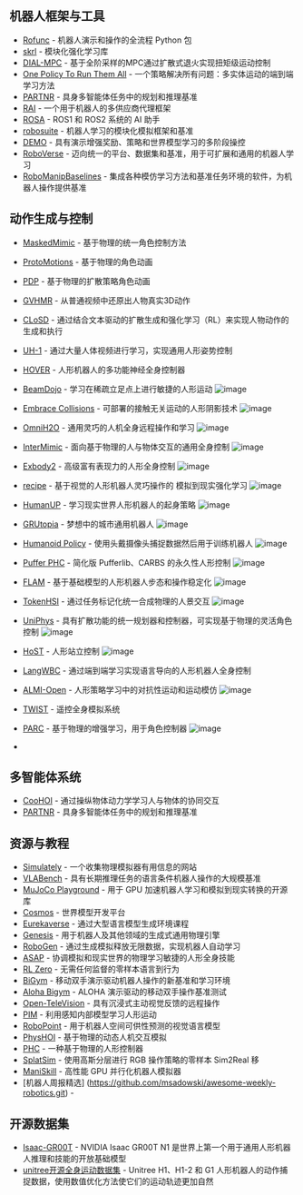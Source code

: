 
## 机器人框架与工具

- [Rofunc](https://github.com/Skylark0924/Rofunc) - 机器人演示和操作的全流程 Python 包
- [skrl](https://github.com/Toni-SM/skrl) - 模块化强化学习库
- [DIAL-MPC](https://lecar-lab.github.io/dial-mpc/) - 基于全阶采样的MPC通过扩散式退火实现扭矩级运动控制
- [One Policy To Run Them All](https://github.com/nico-bohlinger/one_policy_to_run_them_all.git) - 一个策略解决所有问题：多实体运动的端到端学习方法
- [PARTNR](https://github.com/facebookresearch/partnr-planner) - 具身多智能体任务中的规划和推理基准
- [RAI](https://github.com/RobotecAI/rai?tab=readme-ov-file#simulation-demos) - 一个用于机器人的多供应商代理框架
- [ROSA](https://github.com/nasa-jpl/rosa) - ROS1 和 ROS2 系统的 AI 助手
- [robosuite](https://github.com/ARISE-Initiative/robosuite) - 机器人学习的模块化模拟框架和基准
- [DEMO](https://adrialopezescoriza.github.io/demo3/) - 具有演示增强奖励、策略和世界模型学习的多阶段操控
- [RoboVerse](https://github.com/RoboVerseOrg/RoboVerse.git) - 迈向统一的平台、数据集和基准，用于可扩展和通用的机器人学习
- [RoboManipBaselines](https://github.com/isri-aist/RoboManipBaselines.git) - 集成各种模仿学习方法和基准任务环境的软件，为机器人操作提供基准

## 动作生成与控制

- [MaskedMimic](https://research.nvidia.com/labs/par/maskedmimic/) - 基于物理的统一角色控制方法
- [ProtoMotions](https://github.com/NVlabs/ProtoMotions/tree/main) - 基于物理的角色动画
- [PDP](https://stanford-tml.github.io/PDP.github.io/) - 基于物理的扩散策略角色动画
- [GVHMR](https://github.com/zju3dv/GVHMR) - 从普通视频中还原出人物真实3D动作
- [CLoSD](https://github.com/GuyTevet/CLoSD?tab=readme-ov-file) - 通过结合文本驱动的扩散生成和强化学习（RL）来实现人物动作的生成和执行
- [UH-1](https://usc-gvl.github.io/UH-1/) - 通过大量人体视频进行学习，实现通用人形姿势控制
- [HOVER](https://hover-versatile-humanoid.github.io/) - 人形机器人的多功能神经全身控制器
- [BeamDojo](https://why618188.github.io/beamdojo/) - 学习在稀疏立足点上进行敏捷的人形运动
  ![image](https://github.com/user-attachments/assets/d51fc05b-bed4-4991-b582-087d0650a149)
- [Embrace Collisions](https://project-instinct.github.io/) - 可部署的接触无关运动的人形阴影技术
  ![image](https://github.com/user-attachments/assets/6588a8d0-c6f2-4f45-9a89-e0c31f14a2c4)
- [OmniH2O](https://omni.human2humanoid.com/?login=from_csdn) - 通用灵巧的人机全身远程操作和学习
  ![image](https://github.com/user-attachments/assets/c37972a8-e7a7-4cc0-9cec-eab0e1df0392)
- [InterMimic](https://sirui-xu.github.io/InterMimic/) - 面向基于物理的人与物体交互的通用全身控制
  ![image](https://github.com/user-attachments/assets/6162ae65-70c6-4b9a-993b-cc93de7562a1)
- [Exbody2](https://exbody2.github.io/) - 高级富有表现力的人形全身控制
  ![image](https://github.com/user-attachments/assets/8509d9a6-76dd-43f2-b8d5-79c94890dcb7)
- [recipe](https://toruowo.github.io/recipe/) - 基于视觉的人形机器人灵巧操作的 模拟到现实强化学习
  ![image](https://github.com/user-attachments/assets/6a94ec36-65f4-4ab1-9320-57638349712c)
- [HumanUP](https://humanoid-getup.github.io/) - 学习现实世界人形机器人的起身策略
  ![image](https://github.com/user-attachments/assets/d3afd420-14ca-4a4c-939e-3d0c771b5b50)
- [GRUtopia](https://github.com/OpenRobotLab/GRUtopia.git) - 梦想中的城市通用机器人
  ![image](https://github.com/user-attachments/assets/00a6d0fb-e1e8-4454-ab62-2c9f22d900e9)
- [Humanoid Policy](https://github.com/RogerQi/human-policy.git) - 使用头戴摄像头捕捉数据然后用于训练机器人
  ![image](https://github.com/user-attachments/assets/e144b627-e5bf-4e3d-9203-d2c5523cfa44)
- [Puffer PHC](https://github.com/kywch/puffer-phc.git) - 简化版 Pufferlib、CARBS 的永久性人形控制
  ![image](https://github.com/user-attachments/assets/f81664bb-0058-4ef6-acc6-91638c9ec1c4)
- [FLAM](https://xianqi-zhang.github.io/FLAM/) - 基于基础模型的人形机器人步态和操作稳定化
  ![image](https://github.com/user-attachments/assets/cfdffd2e-b7c8-478c-83b3-bb68e6fc74f8)
- [TokenHSI](https://github.com/liangpan99/TokenHSI.git) - 通过任务标记化统一合成物理的人景交互
  ![image](https://github.com/user-attachments/assets/ba2fc3a5-2b0a-4ef3-8a90-54466bffcf43)
- [UniPhys](https://wuyan01.github.io/uniphys-project/) - 具有扩散功能的统一规划器和控制器，可实现基于物理的灵活角色控制
  ![image](https://github.com/user-attachments/assets/06475aeb-bf0c-4bfb-a43d-a278b4e98644)
- [HoST](https://github.com/OpenRobotLab/HoST.git) - 人形站立控制
  ![image](https://github.com/user-attachments/assets/c0e412a3-4588-4509-a316-cd84c44035ce)
- [LangWBC](https://langwbc.github.io/) - 通过端到端学习实现语言导向的人形机器人全身控制
- [ALMI-Open](https://almi-humanoid.github.io/) - 人形策略学习中的对抗性运动和运动模仿
  ![image](https://github.com/user-attachments/assets/3ff9a2d3-41b4-47c9-b4fb-24d669ea9fca)
- [TWIST](https://yanjieze.com/TWIST/) - 遥控全身模拟系统
- [PARC](https://michaelx.io/parc/) - 基于物理的增强学习，用于角色控制器
  ![image](https://github.com/user-attachments/assets/0d7166b8-164d-4177-a5b0-84d47f60cb47)

- 
## 多智能体系统

- [CooHOI](https://github.com/Winston-Gu/CooHOI) - 通过操纵物体动力学学习人与物体的协同交互
- [PARTNR](https://github.com/facebookresearch/partnr-planner) - 具身多智能体任务中的规划和推理基准

## 资源与教程

- [Simulately](https://github.com/geng-haoran/Simulately) - 一个收集物理模拟器有用信息的网站
- [VLABench](https://github.com/OpenMOSS/VLABench) - 具有长期推理任务的语言条件机器人操作的大规模基准
- [MuJoCo Playground](https://playground.mujoco.org/) - 用于 GPU 加速机器人学习和模拟到现实转换的开源库
- [Cosmos](https://github.com/NVIDIA/Cosmos.git) - 世界模型开发平台
- [Eurekaverse](https://github.com/eureka-research/eurekaverse) - 通过大型语言模型生成环境课程
- [Genesis](https://genesis-embodied-ai.github.io/) - 用于机器人及其他领域的生成式通用物理引擎
- [RoboGen](https://github.com/Genesis-Embodied-AI/RoboGen) - 通过生成模拟释放无限数据，实现机器人自动学习
- [ASAP](https://agile.human2humanoid.com/) - 协调模拟和现实世界的物理学习敏捷的人形全身技能
- [RL Zero](https://hari-sikchi.github.io/rlzero/) - 无需任何监督的零样本语言到行为
- [BiGym](https://github.com/chernyadev/bigym) - 移动双手演示驱动机器人操作的新基准和学习环境
- [Aloha Bigym](https://github.com/AlmondGod/aloha-bigym.git) - ALOHA 演示驱动的移动双手操作基准测试
- [Open-TeleVision](https://github.com/OpenTeleVision/TeleVision) - 具有沉浸式主动视觉反馈的远程操作
- [PIM](https://junfeng-long.github.io/PIM/) - 利用感知内部模型学习人形运动
- [RoboPoint](https://robo-point.github.io/) - 用于机器人空间可供性预测的视觉语言模型
- [PhysHOI](https://github.com/wyhuai/PhysHOI) - 基于物理的动态人机交互模拟
- [PHC](https://github.com/ZhengyiLuo/PHC) - 一种基于物理的人形控制器
- [SplatSim](https://splatsim.github.io/) - 使用高斯分层进行 RGB 操作策略的零样本 Sim2Real 移
- [ManiSkill](https://github.com/haosulab/ManiSkill) - 高性能 GPU 并行化机器人模拟器
- [机器人周报精选] (https://github.com/msadowski/awesome-weekly-robotics.git) - 

## 开源数据集

- [Isaac-GR00T](https://github.com/NVIDIA/Isaac-GR00T.git) - NVIDIA Isaac GR00T N1 是世界上第一个用于通用人形机器人推理和技能的开放基础模型
- [unitree开源全身运动数据集](https://huggingface.co/datasets/unitreerobotics/LAFAN1_Retargeting_Dataset) -  Unitree H1、H1-2 和 G1 人形机器人的动作捕捉数据，使用数值优化方法使它们的运动轨迹更加自然
